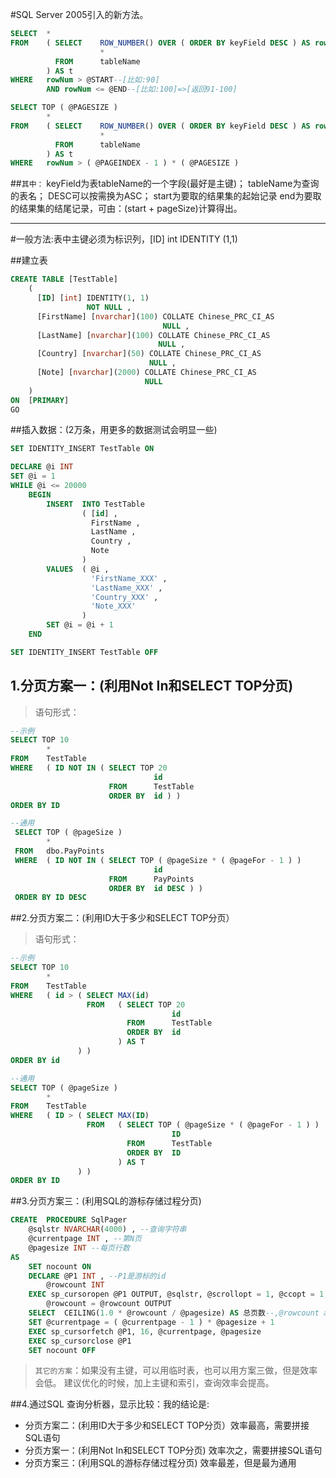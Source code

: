 #SQL Server 2005引入的新方法。

```sql
SELECT  *
FROM    ( SELECT    ROW_NUMBER() OVER ( ORDER BY keyField DESC ) AS rowNum ,
                    *
          FROM      tableName
        ) AS t
WHERE   rowNum > @START--[比如:90]
        AND rowNum <= @END--[比如:100]=>[返回91-100]
```
```sql
SELECT TOP ( @PAGESIZE )
        *
FROM    ( SELECT    ROW_NUMBER() OVER ( ORDER BY keyField DESC ) AS rowNum ,
                    *
          FROM      tableName
        ) AS t
WHERE   rowNum > ( @PAGEINDEX - 1 ) * ( @PAGESIZE )
```
	
##`其中：`
	keyField为表tableName的一个字段(最好是主键)；
	tableName为查询的表名；
	DESC可以按需换为ASC；
	start为要取的结果集的起始记录
	end为要取的结果集的结尾记录，可由：(start + pageSize)计算得出。
 
---


#一般方法:表中主键必须为标识列，[ID] int IDENTITY (1,1)
  
##建立表

```sql
CREATE TABLE [TestTable]
    (
      [ID] [int] IDENTITY(1, 1)
                 NOT NULL ,
      [FirstName] [nvarchar](100) COLLATE Chinese_PRC_CI_AS
                                  NULL ,
      [LastName] [nvarchar](100) COLLATE Chinese_PRC_CI_AS
                                 NULL ,
      [Country] [nvarchar](50) COLLATE Chinese_PRC_CI_AS
                               NULL ,
      [Note] [nvarchar](2000) COLLATE Chinese_PRC_CI_AS
                              NULL
    )
ON  [PRIMARY]
GO
```

##插入数据：(2万条，用更多的数据测试会明显一些)
```sql
SET IDENTITY_INSERT TestTable ON

DECLARE @i INT
SET @i = 1
WHILE @i <= 20000 
    BEGIN
        INSERT  INTO TestTable
                ( [id] ,
                  FirstName ,
                  LastName ,
                  Country ,
                  Note
                )
        VALUES  ( @i ,
                  'FirstName_XXX' ,
                  'LastName_XXX' ,
                  'Country_XXX' ,
                  'Note_XXX'
                )
        SET @i = @i + 1
    END

SET IDENTITY_INSERT TestTable OFF
```

 ## 1.分页方案一：(利用Not In和SELECT TOP分页)
>语句形式：   

```sql
--示例
SELECT TOP 10
        *
FROM    TestTable
WHERE   ( ID NOT IN ( SELECT TOP 20
                                id
                      FROM      TestTable
                      ORDER BY  id ) )
ORDER BY ID
```
```sql
--通用
 SELECT TOP ( @pageSize )
        *
 FROM   dbo.PayPoints
 WHERE  ( ID NOT IN ( SELECT TOP ( @pageSize * ( @pageFor - 1 ) )
                                id
                      FROM      PayPoints
                      ORDER BY  id DESC ) )
 ORDER BY ID DESC
```
 
##2.分页方案二：(利用ID大于多少和SELECT TOP分页）
>语句形式：
```sql
--示例
SELECT TOP 10
        *
FROM    TestTable
WHERE   ( id > ( SELECT MAX(id)
                 FROM   ( SELECT TOP 20
                                    id
                          FROM      TestTable
                          ORDER BY  id
                        ) AS T
               ) )
ORDER BY id
```  
```sql
--通用
SELECT TOP ( @pageSize )
        *
FROM    TestTable
WHERE   ( ID > ( SELECT MAX(ID)
                 FROM   ( SELECT TOP ( @pageSize * ( @pageFor - 1 ) )
                                    ID
                          FROM      TestTable
                          ORDER BY  ID
                        ) AS T
               ) )
ORDER BY ID
```

##3.分页方案三：(利用SQL的游标存储过程分页)
```sql
CREATE  PROCEDURE SqlPager
    @sqlstr NVARCHAR(4000) , --查询字符串
    @currentpage INT , --第N页
    @pagesize INT --每页行数
AS 
    SET nocount ON
    DECLARE @P1 INT , --P1是游标的id
        @rowcount INT
    EXEC sp_cursoropen @P1 OUTPUT, @sqlstr, @scrollopt = 1, @ccopt = 1,
        @rowcount = @rowcount OUTPUT
    SELECT  CEILING(1.0 * @rowcount / @pagesize) AS 总页数--,@rowcount as 总行数,@currentpage as 当前页 
    SET @currentpage = ( @currentpage - 1 ) * @pagesize + 1
    EXEC sp_cursorfetch @P1, 16, @currentpage, @pagesize 
    EXEC sp_cursorclose @P1
    SET nocount OFF
```
>`其它的方案`：如果没有主键，可以用临时表，也可以用方案三做，但是效率会低。
>建议优化的时候，加上主键和索引，查询效率会提高。

##4.通过SQL 查询分析器，显示比较：我的结论是:
- 分页方案二：(利用ID大于多少和SELECT TOP分页）效率最高，需要拼接SQL语句
- 分页方案一：(利用Not In和SELECT TOP分页)   效率次之，需要拼接SQL语句
- 分页方案三：(利用SQL的游标存储过程分页)    效率最差，但是最为通用 
